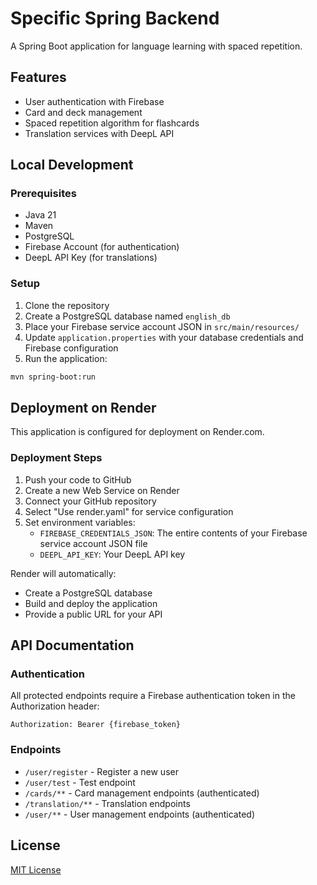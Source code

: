 # Specific Spring Backend

A Spring Boot application for language learning with spaced repetition.

## Features

- User authentication with Firebase
- Card and deck management
- Spaced repetition algorithm for flashcards
- Translation services with DeepL API

## Local Development

### Prerequisites

- Java 21
- Maven
- PostgreSQL
- Firebase Account (for authentication)
- DeepL API Key (for translations)

### Setup

1. Clone the repository
2. Create a PostgreSQL database named `english_db`
3. Place your Firebase service account JSON in `src/main/resources/`
4. Update `application.properties` with your database credentials and Firebase configuration
5. Run the application:

```bash
mvn spring-boot:run
```

## Deployment on Render

This application is configured for deployment on Render.com.

### Deployment Steps

1. Push your code to GitHub
2. Create a new Web Service on Render
3. Connect your GitHub repository
4. Select "Use render.yaml" for service configuration
5. Set environment variables:
   - `FIREBASE_CREDENTIALS_JSON`: The entire contents of your Firebase service account JSON file
   - `DEEPL_API_KEY`: Your DeepL API key

Render will automatically:
- Create a PostgreSQL database
- Build and deploy the application
- Provide a public URL for your API

## API Documentation

### Authentication

All protected endpoints require a Firebase authentication token in the Authorization header:

```
Authorization: Bearer {firebase_token}
```

### Endpoints

- `/user/register` - Register a new user
- `/user/test` - Test endpoint
- `/cards/**` - Card management endpoints (authenticated)
- `/translation/**` - Translation endpoints
- `/user/**` - User management endpoints (authenticated)

## License

[MIT License](LICENSE)
